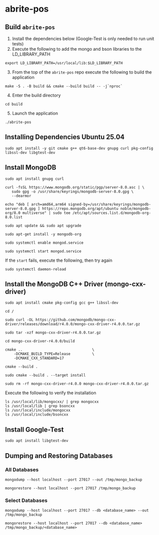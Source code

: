 # abrite-pos
## Build `abrite-pos`
1. Install the dependencies below (Google-Test is only needed to run unit tests)
1. Execute the following to add the mongo and bson libraries to the LD_LIBRARY_PATH
```
export LD_LIBRARY_PATH=/usr/local/lib:$LD_LIBRARY_PATH
```
3. From the top of the `abrite-pos` repo execute the following to build the application
```
make -S . -B build && cmake --build build -- -j`nproc`
```
4. Enter the build directory
```
cd build
```
5. Launch the application
```
./abrite-pos
```

## Installing Dependencies Ubuntu 25.04
```
sudo apt install -y git cmake g++ qt6-base-dev gnupg curl pkg-config libssl-dev libgtest-dev
```

## Install MongoDB
```
sudo apt install gnupg curl
```
```
curl -fsSL https://www.mongodb.org/static/pgp/server-8.0.asc | \
   sudo gpg -o /usr/share/keyrings/mongodb-server-8.0.gpg \
   --dearmor
```
```
echo "deb [ arch=amd64,arm64 signed-by=/usr/share/keyrings/mongodb-server-8.0.gpg ] https://repo.mongodb.org/apt/ubuntu noble/mongodb-org/8.0 multiverse" | sudo tee /etc/apt/sources.list.d/mongodb-org-8.0.list
```
```
sudo apt update && sudo apt upgrade
```
```
sudo apt-get install -y mongodb-org
```
```
sudo systemctl enable mongod.service
```
```
sudo systemctl start mongod.service
```
If the `start` fails, execute the following, then try again
```
sudo systemctl daemon-reload
```

## Install the MongoDB C++ Driver (mongo-cxx-driver)
```
sudo apt install cmake pkg-config gcc g++ libssl-dev
```
```
cd /
```
```
sudo curl -OL https://github.com/mongodb/mongo-cxx-driver/releases/download/r4.0.0/mongo-cxx-driver-r4.0.0.tar.gz
```
```
sudo tar -xzf mongo-cxx-driver-r4.0.0.tar.gz
```
```
cd mongo-cxx-driver-r4.0.0/build
```
```
cmake ..                                \
    -DCMAKE_BUILD_TYPE=Release          \
    -DCMAKE_CXX_STANDARD=17
```
```
cmake --build .
```
```
sudo cmake --build . --target install
```
```
sudo rm -rf mongo-cxx-driver-r4.0.0 mongo-cxx-driver-r4.0.0.tar.gz
```
Execute the following to verify the installation
```
ls /usr/local/lib/mongocxx/ | grep mongocxx
ls /usr/local/lib | grep bsoncxx
ls /usr/local/include/mongocxx
ls /usr/local/include/bsoncxx
```

## Install Google-Test
```
sudo apt install libgtest-dev
```

## Dumping and Restoring Databases
### All Databases
```
mongodump --host localhost --port 27017 --out /tmp/mongo_backup
```
```
mongorestore --host localhost --port 27017 /tmp/mongo_backup
```

### Select Databases
```
mongodump --host localhost --port 27017 --db <database_name> --out /tmp/mongo_backup
```
```
mongorestore --host localhost --port 27017 --db <database_name> /tmp/mongo_backup/<database_name>
```
